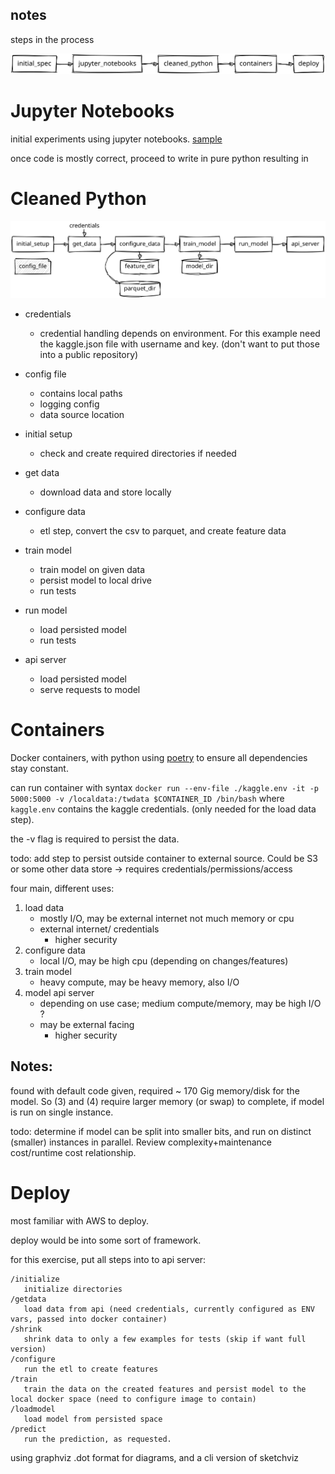 notes
-----

steps in the process

![steps](./steps.svg)

# Jupyter Notebooks
initial experiments using jupyter notebooks.
[sample](../notebooks/)

once code is mostly correct, proceed to write in pure python
resulting in

# Cleaned Python

![python](./python_flow.svg)

- credentials
    - credential handling depends on environment.  For this example need the kaggle.json file with username and key. (don't want to put those into a public repository)

- config file
    - contains local paths
    - logging config
    - data source location

- initial setup
    - check and create required directories if needed

- get data
    - download data and store locally

- configure data
    - etl step, convert the csv to parquet, and create feature data

- train model
    - train model on given data
    - persist model to local drive
    - run tests

- run model
    - load persisted model
    - run tests

- api server
    - load persisted model
    - serve requests to model


# Containers

Docker containers, with python using [poetry](https://python-poetry.org/) to ensure all dependencies stay constant.

can run container with syntax `docker run --env-file ./kaggle.env -it -p 5000:5000 -v /localdata:/twdata $CONTAINER_ID /bin/bash`
where `kaggle.env` contains the kaggle credentials.  (only needed for the load data step).

the -v flag is required to persist the data.

todo: add step to persist outside container to external source.  Could be S3 or some other data store -> requires credentials/permissions/access


four main, different uses:

1. load data
    - mostly I/O, may be external internet not much memory or cpu
    - external internet/ credentials
        - higher security
2. configure data
    - local I/O, may be high cpu (depending on changes/features)
3. train model
    - heavy compute, may be heavy memory, also I/O
4. model api server
    - depending on use case;  medium compute/memory, may be high I/O ?
    - may be external facing
        - higher security

## Notes:
found with default code given, required ~ 170 Gig memory/disk for the model.  So (3) and (4) require larger memory (or swap) to complete, if model is run on single instance.

todo: determine if model can be split into smaller bits, and run on distinct (smaller) instances in parallel.  Review complexity+maintenance cost/runtime cost relationship.

# Deploy

most familiar with AWS to deploy. 

deploy would be into some sort of framework.

for this exercise, put all steps into to api server:

```
/initialize
   initialize directories 
/getdata
   load data from api (need credentials, currently configured as ENV vars, passed into docker container)
/shrink
   shrink data to only a few examples for tests (skip if want full version)
/configure
   run the etl to create features
/train
   train the data on the created features and persist model to the local docker space (need to configure image to contain)
/loadmodel
   load model from persisted space
/predict
   run the prediction, as requested.

```

using graphviz .dot format for diagrams, and a cli version of sketchviz

